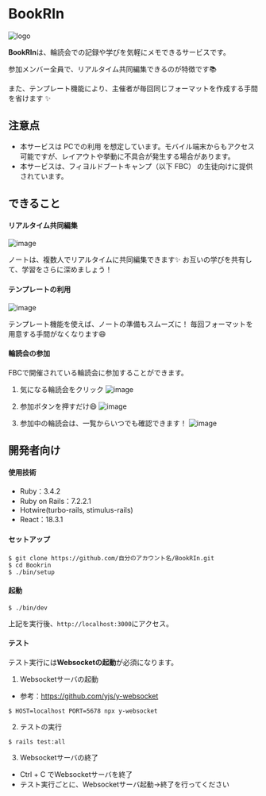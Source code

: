 # BookRIn
![logo](https://github.com/user-attachments/assets/24a78858-78a4-4349-84d8-41b32e312847)

**BookRIn**は、輪読会での記録や学びを気軽にメモできるサービスです。

参加メンバー全員で、リアルタイム共同編集できるのが特徴です📚

また、テンプレート機能により、主催者が毎回同じフォーマットを作成する手間を省けます ✨

## 注意点
- 本サービスは PCでの利用 を想定しています。モバイル端末からもアクセス可能ですが、レイアウトや挙動に不具合が発生する場合があります。
- 本サービスは、フィヨルドブートキャンプ（以下 FBC） の生徒向けに提供されています。

## できること
#### リアルタイム共同編集
![image](https://github.com/user-attachments/assets/ddcb05c4-41f1-4d31-9519-0a0237cbaf23)

ノートは、複数人でリアルタイムに共同編集できます✨
お互いの学びを共有して、学習をさらに深めましょう！

#### テンプレートの利用
![image](https://github.com/user-attachments/assets/39d1c352-400b-4b8e-968b-351f7bbbaf33)

テンプレート機能を使えば、ノートの準備もスムーズに！
毎回フォーマットを用意する手間がなくなります😄

#### 輪読会の参加
FBCで開催されている輪読会に参加することができます。

1. 気になる輪読会をクリック
![image](https://github.com/user-attachments/assets/b99c49ad-7762-4434-a805-4ab39d7e53ef)

  
2. 参加ボタンを押すだけ😄
![image](https://github.com/user-attachments/assets/9a35a79b-9332-4063-aea6-96ebabddd05a)

3. 参加中の輪読会は、一覧からいつでも確認できます！
![image](https://github.com/user-attachments/assets/7ea37e47-bcd2-4f31-977a-fbd86821c859)

## 開発者向け

#### 使用技術
- Ruby：3.4.2
- Ruby on Rails：7.2.2.1
- Hotwire(turbo-rails, stimulus-rails)
- React：18.3.1

#### セットアップ
```
$ git clone https://github.com/自分のアカウント名/BookRIn.git
$ cd Bookrin
$ ./bin/setup
```

#### 起動
```
$ ./bin/dev
```

上記を実行後、`http://localhost:3000`にアクセス。

#### テスト
テスト実行には**Websocketの起動**が必須になります。
1. Websocketサーバの起動
- 参考：https://github.com/yjs/y-websocket
```
$ HOST=localhost PORT=5678 npx y-websocket
```

2. テストの実行
```
$ rails test:all
```

3. Websocketサーバの終了
- Ctrl + C でWebsocketサーバを終了
- テスト実行ごとに、Websocketサーバ起動→終了を行ってください
